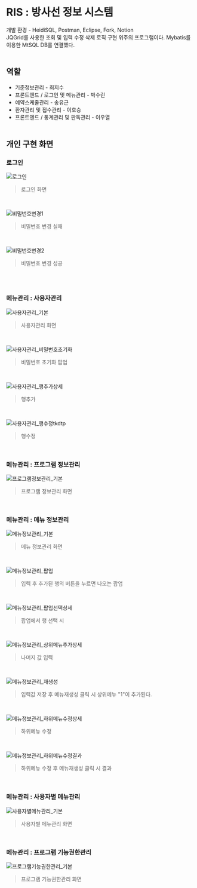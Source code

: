 # RIS : 방사선 정보 시스템
개발 환경 - HeidiSQL, Postman, Eclipse, Fork, Notion<br />
JQGrid를 사용한 조회 및 입력 수정 삭제 로직 구현 위주의 프로그램이다.
Mybatis를 이용한 MtSQL DB를 연결했다.
<br /><br />

## 역할
- 기준정보관리 - 최지수
- 프론트엔드 / 로그인 및 메뉴관리 - 박수린
- 예약스케줄관리 - 송유근
- 환자관리 및 접수관리 - 이호승
- 프론트엔드 / 통계관리 및 판독관리 - 이우열
<br /><br />

## 개인 구현 화면
### 로그인
![로그인](https://github.com/Parksoorin/WeatherApp/assets/101718825/71694ba0-c659-40c0-ac74-6022538b74d9)<br />
> 로그인 화면
<br />

![비밀번호변경1](https://github.com/Parksoorin/WeatherApp/assets/101718825/f8bce7c4-70d3-45b2-b44d-90d79dbf641e)<br />
> 비밀번호 변경 실패
<br />

![비밀번호변경2](https://github.com/Parksoorin/WeatherApp/assets/101718825/aac43f1a-67fe-443a-b690-1491222ef41d)<br />
> 비밀번호 변경 성공
<br />
<br />

### 메뉴관리 : 사용자관리
![사용자관리_기본](https://github.com/Parksoorin/WeatherApp/assets/101718825/5b56de43-585f-4ed0-a833-e8d201d96f22)<br />
> 사용자관리 화면
<br />

![사용자관리_비밀번호초기화](https://github.com/Parksoorin/WeatherApp/assets/101718825/480ee6dc-e939-4de4-9ede-717ecb771b48)<br />
> 비밀번호 초기화 팝업
<br />

![사용자관리_행추가상세](https://github.com/Parksoorin/WeatherApp/assets/101718825/4a7bcdda-84bb-4581-b728-bb120c0cbed6)<br />
> 행추가
<br />

![사용자관리_행수정tkdtp](https://github.com/Parksoorin/WeatherApp/assets/101718825/a3b4cdad-b86d-4571-9441-f268fd87f5de)<br />
> 행수정
<br />

### 메뉴관리 : 프로그램 정보관리
![프로그램정보관리_기본](https://github.com/Parksoorin/WeatherApp/assets/101718825/64b04f9c-d6bd-46df-a79d-304c0f9db800)<br />
> 프로그램 정보관리 화면
<br />

### 메뉴관리 : 메뉴 정보관리
![메뉴정보관리_기본](https://github.com/Parksoorin/WeatherApp/assets/101718825/03f78cca-9a92-43ef-947f-1f84156836de)
<br />
> 메뉴 정보관리 화면
<br />

![메뉴정보관리_팝업](https://github.com/Parksoorin/WeatherApp/assets/101718825/b3fc4da7-e267-4cb0-9e5e-554cd383ff4a)
<br />
> 입력 후 추가된 행의 버튼을 누르면 나오는 팝업
<br />

![메뉴정보관리_팝업선택상세](https://github.com/Parksoorin/WeatherApp/assets/101718825/1013eca3-a2d5-4092-80b4-b884879e3b8b)<br />
> 팝업에서 행 선택 시 
<br />

![메뉴정보관리_상위메뉴추가상세](https://github.com/Parksoorin/WeatherApp/assets/101718825/29c1f696-953e-47a8-934c-272ff7ce76b2)<br />
> 나머지 값 입력
<br />

![메뉴정보관리_재생성](https://github.com/Parksoorin/WeatherApp/assets/101718825/839eb1c0-4a90-4aea-9ccf-7e773d9816db)
<br />
> 입력값 저장 후 메뉴재생성 클릭 시 상위메뉴 "1"이 추가된다. 
<br />

![메뉴정보관리_하위메뉴수정상세](https://github.com/Parksoorin/WeatherApp/assets/101718825/fd798131-80c2-4a10-ac0c-dffe17502ff5)<br />
> 하위메뉴 수정
<br />

![메뉴정보관리_하위메뉴수정결과](https://github.com/Parksoorin/WeatherApp/assets/101718825/b8fe9797-51e6-4e2a-802e-e5c1abd75cec)<br />
> 하위메뉴 수정 후 메뉴재생성 클릭 시 결과
<br />

### 메뉴관리 : 사용자별 메뉴관리
![사용자별메뉴관리_기본](https://github.com/Parksoorin/WeatherApp/assets/101718825/e42b099c-32e9-403e-89d4-602e262d0cd5)<br />
> 사용자별 메뉴관리 화면
<br />

### 메뉴관리 : 프로그램 기능권한관리
![프로그램기능권한관리_기본](https://github.com/Parksoorin/WeatherApp/assets/101718825/c2628ba7-fc3c-42fd-a8cd-5115fc718273)<br />
> 프로그램 기능권한관리 화면
<br />









